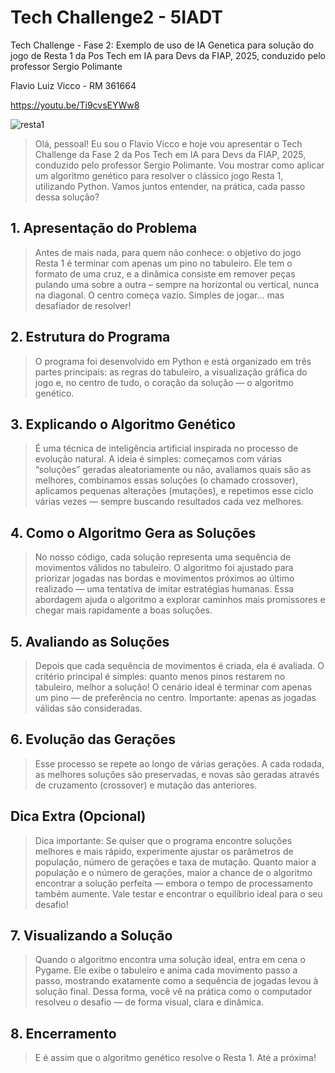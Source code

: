 # Tech Challenge2 - 5IADT
Tech Challenge - Fase 2: Exemplo de uso de IA Genetica para solução do jogo de Resta 1
da Pos Tech em IA para Devs da FIAP, 2025, conduzido pelo professor Sergio Polimante

Flavio Luiz Vicco - RM 361664

https://youtu.be/Ti9cvsEYWw8

![resta1](https://github.com/user-attachments/assets/3ef28afd-e988-4259-843b-45460c62706a)

> Olá, pessoal! Eu sou o Flavio Vicco e hoje vou apresentar o Tech Challenge da Fase 2 da Pos Tech em IA para Devs da FIAP, 2025, conduzido pelo professor Sergio Polimante.
Vou mostrar como aplicar um algoritmo genético para resolver o clássico jogo Resta 1, utilizando Python. Vamos juntos entender, na prática, cada passo dessa solução?

## 1. Apresentação do Problema
> Antes de mais nada, para quem não conhece: o objetivo do jogo Resta 1 é terminar com apenas um pino no tabuleiro. Ele tem o formato de uma cruz, e a dinâmica consiste em remover peças pulando uma sobre a outra – sempre na horizontal ou vertical, nunca na diagonal. O centro começa vazio. Simples de jogar… mas desafiador de resolver!

## 2. Estrutura do Programa
> O programa foi desenvolvido em Python e está organizado em três partes principais: as regras do tabuleiro, a visualização gráfica do jogo e, no centro de tudo, o coração da solução — o algoritmo genético.

## 3. Explicando o Algoritmo Genético
> É uma técnica de inteligência artificial inspirada no processo de evolução natural. A ideia é simples: começamos com várias “soluções” geradas aleatoriamente ou não, avaliamos quais são as melhores, combinamos essas soluções (o chamado crossover), aplicamos pequenas alterações (mutações), e repetimos esse ciclo várias vezes — sempre buscando resultados cada vez melhores.

## 4. Como o Algoritmo Gera as Soluções
> No nosso código, cada solução representa uma sequência de movimentos válidos no tabuleiro.
O algoritmo foi ajustado para priorizar jogadas nas bordas e movimentos próximos ao último realizado — uma tentativa de imitar estratégias humanas.
Essa abordagem ajuda o algoritmo a explorar caminhos mais promissores e chegar mais rapidamente a boas soluções.

## 5. Avaliando as Soluções
> Depois que cada sequência de movimentos é criada, ela é avaliada.
O critério principal é simples: quanto menos pinos restarem no tabuleiro, melhor a solução!
O cenário ideal é terminar com apenas um pino — de preferência no centro.
Importante: apenas as jogadas válidas são consideradas.

## 6. Evolução das Gerações
> Esse processo se repete ao longo de várias gerações.
A cada rodada, as melhores soluções são preservadas, e novas são geradas através de cruzamento (crossover) e mutação das anteriores.

## Dica Extra (Opcional)
> Dica importante:
Se quiser que o programa encontre soluções melhores e mais rápido, experimente ajustar os parâmetros de população, número de gerações e taxa de mutação.
Quanto maior a população e o número de gerações, maior a chance de o algoritmo encontrar a solução perfeita — embora o tempo de processamento também aumente.
Vale testar e encontrar o equilíbrio ideal para o seu desafio!

## 7. Visualizando a Solução
> Quando o algoritmo encontra uma solução ideal, entra em cena o Pygame.
Ele exibe o tabuleiro e anima cada movimento passo a passo, mostrando exatamente como a sequência de jogadas levou à solução final.
Dessa forma, você vê na prática como o computador resolveu o desafio — de forma visual, clara e dinâmica.

## 8. Encerramento
> E é assim que o algoritmo genético resolve o Resta 1. Até a próxima!
